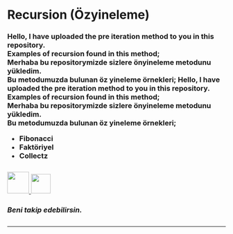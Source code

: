 # Recursion (Özyineleme)

<html>
<body>

<h3>

<p> <strong>

Hello, I have uploaded the pre iteration method to you in this repository.<br>
Examples of recursion found in this method;<br>
Merhaba bu repositorymizde sizlere önyineleme metodunu yükledim. <br>
Bu metodumuzda bulunan öz yineleme örnekleri;
Hello, I have uploaded the pre iteration method to you in this repository.<br>
Examples of recursion found in this method;<br>
Merhaba bu repositorymizde sizlere önyineleme metodunu yükledim. <br>
Bu metodumuzda bulunan öz yineleme örnekleri;
<ul>
	<li>
		Fibonacci
   </li>
   <li>
   	Faktöriyel
   </li>
   <li>
   	Collectz
   </li>
</ul>
<h3>

<a href="https://www.linkedin.com/in/abdulkadirbulbul/" target="_blank"><img src="https://cdn.pixabay.com/photo/2017/08/22/11/56/linked-in-2668696_960_720.png" width="50px" height="50px">
</a>
<a href="https://www.instagram.com/benkadirbulbul/" target="_blank"><img src="https://gempire.co/wp-content/uploads/2018/05/instagram-round-flat-512.png" width="45px" height="45px">
</a>

<h5>
<p>Beni takip edebilirsin.</p>
</h5>

<hr>
</body>
</html>
